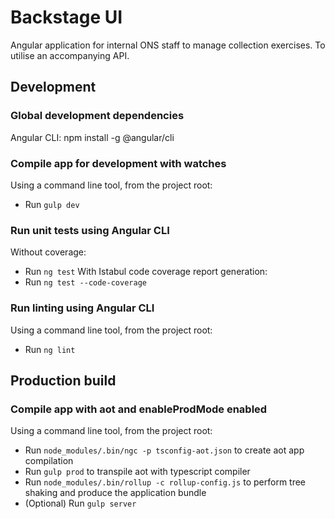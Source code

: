# Backstage UI
Angular application for internal ONS staff to manage collection exercises. To utilise an accompanying API.

## Development

### Global development dependencies
Angular CLI:
npm install -g @angular/cli

### Compile app for development with watches
Using a command line tool, from the project root:
* Run `gulp dev`

### Run unit tests using Angular CLI
Without coverage:
* Run `ng test`
With Istabul code coverage report generation:
* Run `ng test --code-coverage`

### Run linting using Angular CLI
Using a command line tool, from the project root:
* Run `ng lint`

## Production build
### Compile app with aot and enableProdMode enabled
Using a command line tool, from the project root:
* Run `node_modules/.bin/ngc -p tsconfig-aot.json` to create aot app compilation
* Run `gulp prod` to transpile aot with typescript compiler
* Run `node_modules/.bin/rollup -c rollup-config.js` to perform tree shaking and produce the application bundle
* (Optional) Run `gulp server`
